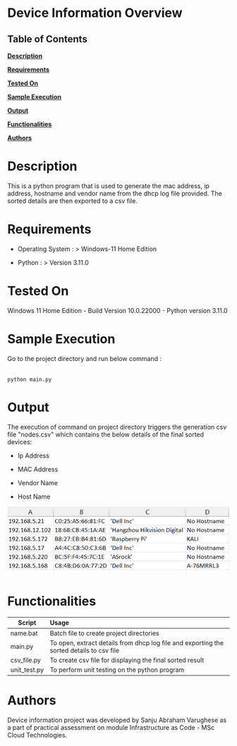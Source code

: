 # Device Information Overview

 

## Table of Contents

**[Description](#description)**<br>

**[Requirements](#requirements)**<br>

**[Tested On](#tested-on)**<br>

**[Sample Execution](#sample-execution)**<br>

**[Output](#output)**<br>

**[Functionalities](#functionalities)**<br>

**[Authors](#authors)**<br>

 

# Description

This is a python program that is used to generate the mac address, ip address, hostname and vendor name from the dhcp log file provided. The sorted details are then exported to a csv file.

 

# Requirements

- Operating System : > Windows-11 Home Edition

- Python :  > Version 3.11.0

 

# Tested On

 

Windows 11 Home Edition - Build Version 10.0.22000 - Python version 3.11.0

 

# Sample Execution

 

Go to the project directory and run below command :

```

python main.py

```

 

# Output

 

The execution of command on project directory triggers the generation csv file "nodes.csv" which contains the  below details of the final sorted devices:

- Ip Address

- MAC Address

- Vendor Name

- Host Name

 

![image.png](finder.png)

 

# Functionalities

 

| Script   |      Usage      |
|----------| :---------------|
| name.bat | Batch file to create project directories
| main.py |  To open, extract details from dhcp log file and exporting the sorted details to csv file
| csv_file.py | To create csv file for displaying the final sorted result
| unit_test.py | To perform unit testing on the python program

  

# Authors

 

Device information project was developed by Sanju Abraham Varughese as a part of practical assessment on module Infrastructure as Code - MSc Cloud Technologies.
